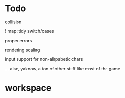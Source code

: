 
# Todo

collision

! map: tidy switch/cases

proper errors

rendering scaling


input support for non-alhpabetic chars

... also, yaknow, a ton of other stuff like most of the game 




# workspace

